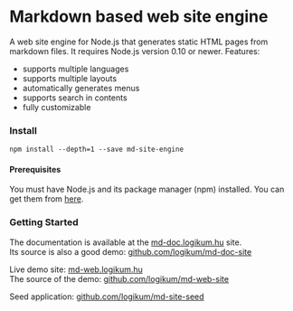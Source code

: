 # Markdown based web site engine

A web site engine for Node.js that generates static HTML pages from markdown
files. It requires Node.js version 0.10 or newer. Features:

* supports multiple languages
* supports multiple layouts
* automatically generates menus
* supports search in contents
* fully customizable

### Install

```
npm install --depth=1 --save md-site-engine
```

#### Prerequisites

You must have Node.js and its package manager (npm) installed. You can get them
from [here](https://nodejs.org/).

### Getting Started

The documentation is available at the [md-doc.logikum.hu](http://md-doc.logikum.hu) site.  
Its source is also a good demo: [github.com/logikum/md-doc-site](https://github.com/logikum/md-doc-site)


Live demo site: [md-web.logikum.hu](http://md-web.logikum.hu)  
The source of the demo: [github.com/logikum/md-web-site](https://github.com/logikum/md-web-site)

Seed application: [github.com/logikum/md-site-seed](https://github.com/logikum/md-site-seed)

